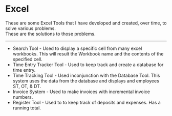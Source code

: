 # Excel

These are some Excel Tools that I have developed and created, over time, to solve various problems.  
These are the solutions to those problems.
*****************************
<ul>
<li>Search Tool - Used to display a specific cell from many excel workbooks. This will result the Workbook name and the contents of the specified cell.</li>
<li>Time Entry Tracker Tool - Used to keep track and create a database for time entry.</li>
<li>Time Tracking Tool - Used inconjunction with the Database Tool.  This system uses the data from the database and displays and employees ST, OT, & DT.</li>
<li>Invoice System - Used to make invoices with incremental invoice numbers.</li>
<li>Register Tool - Used to to keep track of deposits and expenses.  Has a running total.</li>
</ul>
